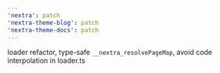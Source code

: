 ```yaml
---
'nextra': patch
'nextra-theme-blog': patch
'nextra-theme-docs': patch
---
```


loader refactor, type-safe `__nextra_resolvePageMap`, avoid code interpolation in loader.ts
